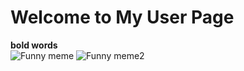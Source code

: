 # Welcome to My User Page <br/>
**bold words**  <br/>
![Funny meme](https://i.pinimg.com/originals/2b/73/6a/2b736a45f214c26ac136deda6bc04b82.jpg)
![Funny meme2](favorite-language-branch/assets/images/R.jpg)